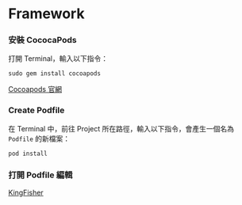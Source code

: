 # Framework

### 安裝 CococaPods

打開 Terminal，輸入以下指令：

`sudo gem install cocoapods`

[Cocoapods 官網](https://cocoapods.org)

### Create Podfile

在 Terminal 中，前往 Project 所在路徑，輸入以下指令，會產生一個名為 `Podfile` 的新檔案：

`pod install`

### 打開 Podfile 編輯

[KingFisher](https://github.com/onevcat/Kingfisher)
